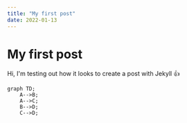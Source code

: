```yaml
---
title: "My first post"
date: 2022-01-13
---
```


# My first post

Hi, I'm testing out how it looks to create a post with Jekyll :+1:

```mermaid
graph TD;
    A-->B;
    A-->C;
    B-->D;
    C-->D;
```
